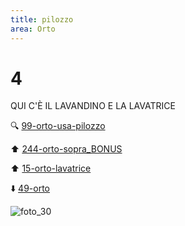 ```yaml
---
title: pilozzo
area: Orto
---
```

# 4
QUI C'È IL LAVANDINO E LA LAVATRICE

🔍 [99-orto-usa-pilozzo](99-orto-usa-pilozzo.md)

⬆︎ [244-orto-sopra_BONUS](244-orto-sopra_BONUS.md)

⬆︎ [15-orto-lavatrice](15-orto-lavatrice.md)

⬇️ [49-orto](49-orto.md)

![foto_30](_assets/preview_color/foto_30.jpg)